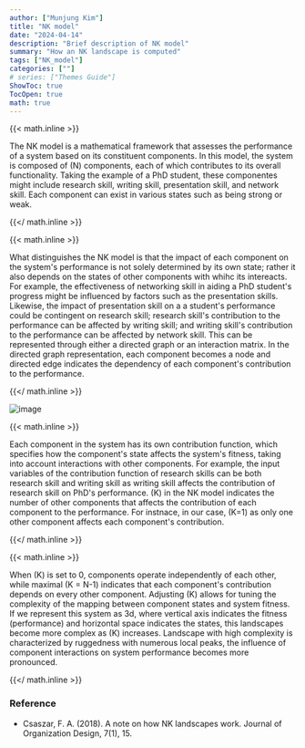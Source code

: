 ```yaml
---
author: ["Munjung Kim"]
title: "NK model"
date: "2024-04-14"
description: "Brief description of NK model"
summary: "How an NK landscape is computed"
tags: ["NK_model"]
categories: [""]
# series: ["Themes Guide"]
ShowToc: true
TocOpen: true
math: true
---
```


 {{< math.inline >}} <p>The NK model is a mathematical framework that assesses the performance of a system based on its constituent components. In this model, the system is composed of \(N\) components, each of which contributes to its overall functionality. Taking the example of a PhD student, these componentes might include research skill, writing skill, presentation skill, and network skill. Each component can exist in various states such as being strong or weak. </p>{{</ math.inline >}}

 {{< math.inline >}} <p>What distinguishes the NK model is that the impact of each component on the system's performance is not solely determined by its own state; rather it also depends on the states of other components with whihc its intereacts. For example, the effectiveness of networking skill in aiding a PhD student's progress might be influenced by factors such as the presentation skills. Likewise, the impact of presentation skill on a a student's performance could be contingent on research skill; research skill's contribution to the performance can be affected by writing skill; and writing skill's contribution to the performance can be affected by network skill. This can be represented through either a directed graph or an interaction matrix. In the directed graph representation, each component becomes a node and directed edge indicates the dependency of each component's contribution to the performance.  </p>{{</ math.inline >}}

![image](../images/NK_model_descripgion.jpg)

 {{< math.inline >}} <p>Each component in the system has its own contribution function, which specifies how the component's state affects the system's fitness, taking into account interactions with other components. For example, the input variables of the contribution function of research skills can be both research skill and writing skill as writing skill affects the contribution of research skill on PhD's performance. \(K\) in the NK model indicates the number of other components that affects the contribution of each component to the performance. For instnace, in our case, \(K=1\) as only one other component affects each component's contribution.  </p>{{</ math.inline >}}

 {{< math.inline >}} <p>When \(K\) is set to 0, components operate independently of each other, while maximal  \(K = N-1\) indicates that each component's contribution depends on every other component. Adjusting \(K\) allows for tuning the complexity of the mapping between component states and system fitness. If we represent this system as 3d, where vertical axis indicates the fitness (performance) and horizontal space indicates the states, this landscapes become more complex as \(K\) increases. Landscape with high complexity is characterized by ruggedness with numerous local peaks, the influence of component interactions on system performance becomes more pronounced. </p>{{</ math.inline >}}


### Reference

* Csaszar, F. A. (2018). A note on how NK landscapes work. Journal of Organization Design, 7(1), 15.


